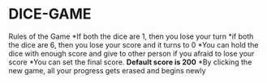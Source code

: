 # DICE-GAME

Rules of the Game
*If both the dice are 1, then you lose your turn
*if both the dice are 6, then you lose your score and it turns to 0
*You can hold the dice with enough score and give to other person if you afraid to lose your score
*You can set the final score. **Default score is 200**
*By clicking the new game, all your progress gets erased and begins newly
